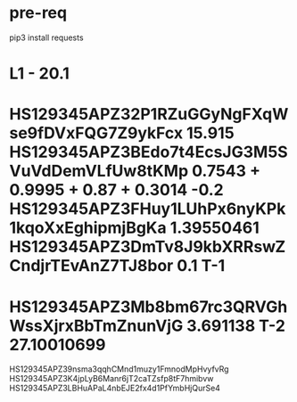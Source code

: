 pre-req
=======
pip3 install requests


L1 - 20.1
========
HS129345APZ32P1RZuGGyNgFXqWse9fDVxFQG7Z9ykFcx 15.915
HS129345APZ3BEdo7t4EcsJG3M5SVuVdDemVLfUw8tKMp 0.7543 + 0.9995 + 0.87 + 0.3014 -0.2
HS129345APZ3FHuy1LUhPx6nyKPk1kqoXxEghipmjBgKa 1.39550461
HS129345APZ3DmTv8J9kbXRRswZCndjrTEvAnZ7TJ8bor 0.1
T-1
=======
HS129345APZ3Mb8bm67rc3QRVGhWssXjrxBbTmZnunVjG 3.691138
T-2 27.10010699
==================
HS129345APZ39nsma3qqhCMnd1muzy1FmnodMpHvyfvRg
HS129345APZ3K4jpLyB6Manr6jT2caTZsfp8tF7hmibvw
HS129345APZ3LBHuAPaL4nbEJE2fx4d1PfYmbHjQurSe4